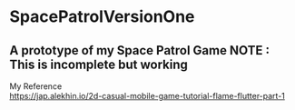 # SpacePatrolVersionOne
 A prototype of my Space Patrol Game 
 NOTE : This is incomplete but working
 ---
 My Reference <br>
 https://jap.alekhin.io/2d-casual-mobile-game-tutorial-flame-flutter-part-1
